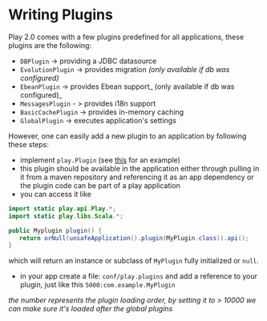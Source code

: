 # Writing Plugins

Play 2.0 comes with a few plugins predefined for all applications, these plugins are the following: 

* ```DBPlugin``` -> providing a JDBC datasource
* ```EvolutionPlugin``` -> provides migration  _(only available if db was configured)_
* ```EbeanPlugin``` -> provides Ebean support_ (only available if db was configured)_
* ```MessagesPlugin``` - > provides i18n support
* ```BasicCachePlugin``` -> provides in-memory caching
* ```GlobalPlugin``` -> executes application's settings

However, one can easily add a new plugin to an application by following these steps:

* implement ```play.Plugin``` (see [this](https://github.com/playframework/Play20/blob/master/framework/src/play/src/main/java/play/db/ebean/EbeanPlugin.java) for an example)
* this plugin should be available in the application either through pulling in it from a maven repository and referencing it
as an app dependency or the plugin code can be part of a play application
* you can access it like 

```java
import static play.api.Play.*;
import static play.libs.Scala.*;

public Myplugin plugin() {
   return orNull(unsafeApplication().plugin(MyPlugin.class)).api();
}
``` 

which will return an instance or subclass of ```MyPlugin``` fully initialized or ```null```.

* in your app create a file: ```conf/play.plugins``` and add a reference to your plugin, just like this  ```5000:com.example.MyPlugin```

_the number represents the plugin loading order, by setting it to > 10000 we can make sure it's loaded after the global plugins_
